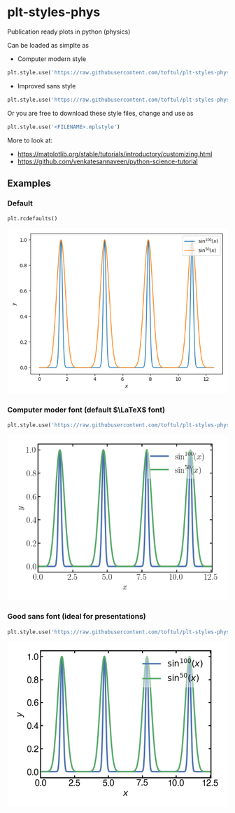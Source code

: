 # plt-styles-phys
Publication ready plots in python (physics)

Can be loaded as simplte as
- Computer modern style

```python
plt.style.use('https://raw.githubusercontent.com/toftul/plt-styles-phys/main/phys-plots-cm.mplstyle')
```

- Improved sans style

```python
plt.style.use('https://raw.githubusercontent.com/toftul/plt-styles-phys/main/phys-plots-sans.mplstyle')
```

Or you are free to download these style files, change and use as
```python
plt.style.use('<FILENAME>.mplstyle')
```
More to look at:
- https://matplotlib.org/stable/tutorials/introductory/customizing.html
- https://github.com/venkatesannaveen/python-science-tutorial


## Examples

### Default
```python
plt.rcdefaults()
```
![Default](./figs/fig3.png)

### Computer moder font (default $\LaTeX$ font)
```python
plt.style.use('https://raw.githubusercontent.com/toftul/plt-styles-phys/main/phys-plots-cm.mplstyle')
```
![Computer modern](./figs/fig1.png)

### Good sans font (ideal for presentations)
```python
plt.style.use('https://raw.githubusercontent.com/toftul/plt-styles-phys/main/phys-plots-sans.mplstyle')
```
![Improved sans](./figs/fig2.png)